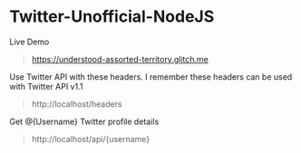 # Twitter-Unofficial-NodeJS

Live Demo
> https://understood-assorted-territory.glitch.me

Use Twitter API with these headers.
I remember these headers can be used with Twitter API v1.1
> http://localhost/headers

Get @{Username} Twitter profile details
> http://localhost/api/{username}

